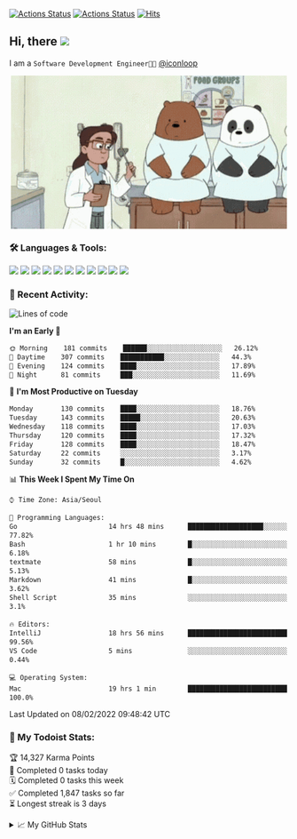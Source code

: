 
[![Actions Status](https://github.com/ddok2/ddok2/workflows/Todoist%20Readme/badge.svg)](https://github.com/ddok2/ddok2/actions)
[![Actions Status](https://github.com/ddok2/ddok2/workflows/wakatime-stats/badge.svg)](https://github.com/ddok2/ddok2/actions)
[![Hits](https://hits.seeyoufarm.com/api/count/incr/badge.svg?url=https%3A%2F%2Fgithub.com%2Fddok2&count_bg=%23FF9595&title_bg=%23555555&icon=github.svg&icon_color=%23FFFFFF&title=hits&edge_flat=false)](https://hits.seeyoufarm.com)

<!-- ![visitors](https://visitor-badge.laobi.icu/badge?page_id=ddok2.ddok2) -->
## Hi, there <img src="https://raw.githubusercontent.com/MartinHeinz/MartinHeinz/master/wave.gif" width="25px">

I am a `Software Development Engineer🧑‍💻` [@iconloop](https://github.com/iconloop)


<p align="center">
<img align="center" alt="GIF" src="img/debugging.gif" />
</p>


### 🛠 Languages & Tools:
<p>
    <img src="https://img.shields.io/badge/go-%2300ADD8.svg?&style=for-the-badge&logo=go&logoColor=white"/>
    <img src="https://img.shields.io/badge/node.js%20-%2343853D.svg?&style=for-the-badge&logo=node.js&logoColor=white"/>
    <img src="https://img.shields.io/badge/javascript%20-%23323330.svg?&style=for-the-badge&logo=javascript&logoColor=%23F7DF1E"/>
    <img src="https://img.shields.io/badge/typescript%20-%23007ACC.svg?&style=for-the-badge&logo=typescript&logoColor=white"/>
    <img src="https://img.shields.io/badge/python%20-%2314354C.svg?&style=for-the-badge&logo=python&logoColor=white"/>
    <img src="https://img.shields.io/badge/react%20-%2320232a.svg?&style=for-the-badge&logo=react&logoColor=%2361DAFB"/>
    <img src="https://img.shields.io/badge/AWS%20-%23FF9900.svg?&style=for-the-badge&logo=amazon-aws&logoColor=white"/>
    <img src="https://img.shields.io/badge/Google%20Cloud%20-%234285F4.svg?&style=for-the-badge&logo=google-cloud&logoColor=white"/>
    <img src="https://img.shields.io/badge/docker%20-%230db7ed.svg?&style=for-the-badge&logo=docker&logoColor=white"/>
    <img src="https://img.shields.io/badge/kubernetes%20-%23326ce5.svg?&style=for-the-badge&logo=kubernetes&logoColor=white"/>
    <img src="https://img.shields.io/badge/ansible%20-%231A1918.svg?&style=for-the-badge&logo=ansible&logoColor=white"/>
</p>

### 🌈 Recent Activity:
<!--START_SECTION:waka-->
![Lines of code](https://img.shields.io/badge/From%20Hello%20World%20I%27ve%20Written-274%20Thousand%20lines%20of%20code-blue)

**I'm an Early 🐤** 

```text
🌞 Morning    181 commits    ██████░░░░░░░░░░░░░░░░░░░   26.12% 
🌆 Daytime    307 commits    ███████████░░░░░░░░░░░░░░   44.3% 
🌃 Evening    124 commits    ████░░░░░░░░░░░░░░░░░░░░░   17.89% 
🌙 Night      81 commits     ███░░░░░░░░░░░░░░░░░░░░░░   11.69%

```
📅 **I'm Most Productive on Tuesday** 

```text
Monday       130 commits    ████░░░░░░░░░░░░░░░░░░░░░   18.76% 
Tuesday      143 commits    █████░░░░░░░░░░░░░░░░░░░░   20.63% 
Wednesday    118 commits    ████░░░░░░░░░░░░░░░░░░░░░   17.03% 
Thursday     120 commits    ████░░░░░░░░░░░░░░░░░░░░░   17.32% 
Friday       128 commits    ████░░░░░░░░░░░░░░░░░░░░░   18.47% 
Saturday     22 commits     ░░░░░░░░░░░░░░░░░░░░░░░░░   3.17% 
Sunday       32 commits     █░░░░░░░░░░░░░░░░░░░░░░░░   4.62%

```


📊 **This Week I Spent My Time On** 

```text
⌚︎ Time Zone: Asia/Seoul

💬 Programming Languages: 
Go                       14 hrs 48 mins      ███████████████████░░░░░░   77.82% 
Bash                     1 hr 10 mins        █░░░░░░░░░░░░░░░░░░░░░░░░   6.18% 
textmate                 58 mins             █░░░░░░░░░░░░░░░░░░░░░░░░   5.13% 
Markdown                 41 mins             █░░░░░░░░░░░░░░░░░░░░░░░░   3.62% 
Shell Script             35 mins             ░░░░░░░░░░░░░░░░░░░░░░░░░   3.1%

🔥 Editors: 
IntelliJ                 18 hrs 56 mins      █████████████████████████   99.56% 
VS Code                  5 mins              ░░░░░░░░░░░░░░░░░░░░░░░░░   0.44%

💻 Operating System: 
Mac                      19 hrs 1 min        █████████████████████████   100.0%

```


 Last Updated on 08/02/2022 09:48:42 UTC
<!--END_SECTION:waka-->

### 🚧 My Todoist Stats:
<!-- TODO-IST:START -->
🏆  14,327 Karma Points           
🌸  Completed 0 tasks today           
🗓  Completed 0 tasks this week           
✅  Completed 1,847 tasks so far           
⏳  Longest streak is 3 days
<!-- TODO-IST:END -->

<details>
<summary>📈 My GitHub Stats</summary>
<p align="center"> <img src="https://github-readme-stats.vercel.app/api?username=ddok2&show_icons=true" alt="ddok2" />
</details>
